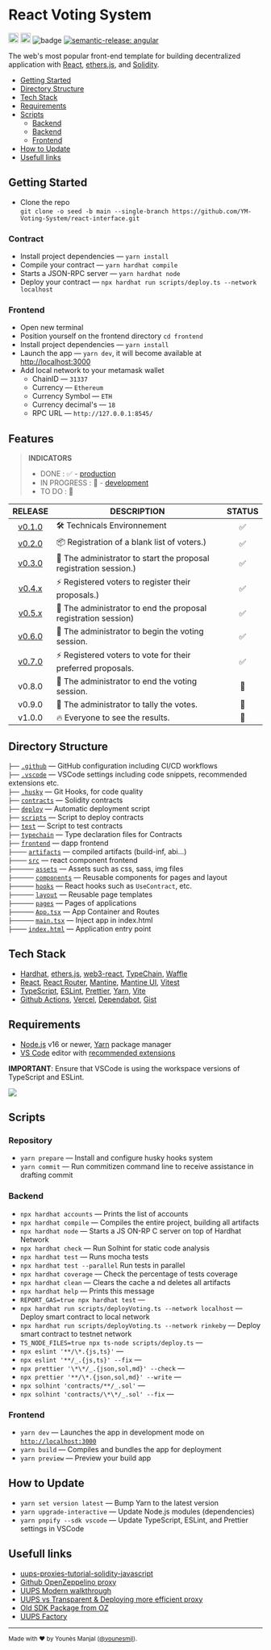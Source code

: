 # React Voting System

<a href="http://www.typescriptlang.org/"><img src="https://img.shields.io/badge/%3C%2F%3E-TypeScript-%230074c1.svg?style=flat-square" height="20"></a>
<a href="https://twitter.com/younesmjl"><img src="https://img.shields.io/twitter/follow/younesmjl.svg?style=social&label=Follow&maxAge=3600" height="20"></a>
![badge](https://img.shields.io/endpoint?url=https://gist.githubusercontent.com/younesmjl/a34d78b87f5b70f82d398e90ba761749/raw/voting-dapps-badges.json)
[![semantic-release: angular](https://img.shields.io/badge/semantic--release-angular-e10079?logo=semantic-release)](https://github.com/semantic-release/semantic-release)

The web's most popular front-end template for building decentralized application with
[React](https://reactjs.org/), [ethers.js](https://docs.ethers.io/), and
[Solidity](https://soliditylang.org/).

-   [Getting Started](#getting-started)
-   [Directory Structure](#directory-sructure)
-   [Tech Stack](#tech-stack)
-   [Requirements](#requirements)
-   [Scripts](#scripts)
    -   [Backend](#repository)
    -   [Backend](#backend)
    -   [Frontend](#frontend)
-   [How to Update](#how-to-update)
- [Usefull links](#usefull-links)

## Getting Started <a name="getting-started"></a>

-   Clone the repo<br />
    `git clone -o seed -b main --single-branch https://github.com/YM-Voting-System/react-interface.git`

### Contract

-   Install project dependencies — `yarn install`
-   Compile your contract — `yarn hardhat compile`
-   Starts a JSON-RPC server — `yarn hardhat node`
-   Deploy your contract — `npx hardhat run scripts/deploy.ts --network localhost`

### Frontend

-   Open new terminal
-   Position yourself on the frontend directory `cd frontend`
-   Install project dependencies — `yarn install`
-   Launch the app — `yarn dev`, it will become available at [http://localhost:3000](http://localhost:3000/)
-   Add local network to your metamask wallet
    -   ChainID — `31337`
    -   Currency — `Ethereum`
    -   Currency Symbol — `ETH`
    -   Currency decimal's — `18`
    -   RPC URL — `http://127.0.0.1:8545/`

## Features


> **INDICATORS**
> + DONE : ✅ - [production](https://ym-voting-system.vercel.app)
> + IN PROGRESS : 🔁 - [development](https://github.com/ym-voting-system/contract-dapps/deployments/activity_log?environment=Preview)
> + TO DO : 🚧

| RELEASE |DESCRIPTION|STATUS|
|:--:|----|:--:|
|[v0.1.0](https://github.com/ym-voting-system/contract-dapps/releases/tag/v1.3.0)| 🛠️ Technicals Environnement | ✅ |
|[v0.2.0](https://github.com/ym-voting-system/contract-dapps/releases/tag/v1.3.0)| 📦 Registration of a blank list of voters.) | ✅ |
|[v0.3.0](https://github.com/ym-voting-system/contract-dapps/releases/tag/v1.3.0)| 🦾 The administrator to start the proposal registration session.) | ✅ |
|[v0.4.x](https://github.com/ym-voting-system/contract-dapps/releases/tag/v1.3.0)| ⚡️ Registered voters to register their proposals.)| ✅ |
|[v0.5.x](https://github.com/ym-voting-system/contract-dapps/releases/tag/v1.3.0)| 🦾 The administrator to end the proposal registration session) | ✅ |
|[v0.6.0](https://github.com/ym-voting-system/contract-dapps/releases/tag/v1.3.0)| 🦾 The administrator to begin the voting session. | ✅ |
|[v0.7.0](https://github.com/ym-voting-system/contract-dapps/releases/tag/v1.3.0)| ⚡️ Registered voters to vote for their preferred proposals. | ✅ |
|v0.8.0| 🦾 The administrator to end the voting session. |🔁|
|v0.9.0| 🦾 The administrator to tally the votes. |🚧|
|v1.0.0| 🔥 Everyone to see the results. |🚧|

## Directory Structure <a name="directory-sructure"></a>

`├──` [`.github`](.github) — GitHub configuration including CI/CD workflows<br>
`├──` [`.vscode`](.vscode) — VSCode settings including code snippets, recommended extensions etc.<br>
`├──` [`.husky`](./husky) — Git Hooks, for code quality<br>
`├──` [`contracts`](./contracts) — Solidity contracts<br>
`├──` [`deploy`](./deploy) — Automatic deployment script <br>
`├──` [`scripts`](./scripts) — Script to deploy contracts <br>
`├──` [`test`](./test) — Script to test contracts <br>
`├──` [`typechain`](./typechain) — Type declaration files for Contracts <br>
`├──` [`frontend`](./frontend) — dapp frontend <br>
`├────` [`artifacts`](./frontend/artifacts) — compiled artifacts (build-inf, abi...) <br>
`├────` [`src`](./frontend/src) — react component frontend <br>
`├──────` [`assets`](./frontend/src/assets) — Assets such as css, sass, img files<br>
`├──────` [`components`](./frontend/src/components) — Reusable components for pages and layout<br>
`├──────` [`hooks`](./frontend/src/hooks) — React hooks such as `UseContract`, etc.<br>
`├──────` [`layout`](.frontend//src/layout) — Reusable page templates<br>
`├──────` [`pages`](.frontend//src/pages) — Pages of applications<br>
`├──────` [`App.tsx`](.frontend//src/App.tx) — App Container and Routes<br>
`├──────` [`main.tsx`](.frontend//src/main.tx) — Inject app in index.html<br>
`├────` [`index.html`](.frontend//index.html) — Application entry point<br>

## Tech Stack <a name="tech-stack"></a>

-   [Hardhat](https://hardhat.org/), [ethers.js](https://docs.ethers.io/), [web3-react](https://github.com/NoahZinsmeister/web3-react),
    [TypeChain](https://github.com/dethcrypto/TypeChain/), [Waffle](https://getwaffle.io/)
-   [React](https://reactjs.org/), [React Router](https://reactrouter.com/),
    [Mantine](https://mantine.dev/), [Mantine UI](https://ui.mantine.dev/), [Vitest](https://vitest.dev/)
-   [TypeScript](https://www.typescriptlang.org/),
    [ESLint](https://eslint.org/), [Prettier](https://prettier.io/),
    [Yarn](https://yarnpkg.com/),
    [Vite](https://vitejs.dev/)
-   [Github Actions](https://docs.github.com/en/actions), [Vercel](https://vercel.com), [Dependabot](https://github.com/dependabot), [Gist](https://gist.github.com/)

## Requirements <a name="requirements"></a>

-   [Node.js](https://nodejs.org/) v16 or newer, [Yarn](https://yarnpkg.com/) package manager
-   [VS Code](https://code.visualstudio.com/) editor with [recommended extensions](.vscode/extensions.json)

**IMPORTANT**: Ensure that VSCode is using the workspace versions of TypeScript and ESLint.

![](https://files.tarkus.me/typescript-workspace.png)

## Scripts <a name="scripts"></a>

### Repository <a name="repository"></a>

-   `yarn prepare` — Install and configure husky hooks system
-   `yarn commit` — Run commitizen command line to receive assistance in drafting commit

### Backend <a name="backend"></a>

-   `npx hardhat accounts` — Prints the list of accounts
-   `npx hardhat compile` — Compiles the entire project, building all artifacts
-   `npx hardhat node` — Starts a JS ON-RP C server on top of Hardhat Network
-   `npx hardhat check` — Run Solhint for static code analysis
-   `npx hardhat test` — Runs mocha tests
-   `npx hardhat test --parallel` Run tests in parallel
-   `npx hardhat coverage` — Check the percentage of tests coverage
-   `npx hardhat clean` — Clears the cache a nd deletes all artifacts
-   `npx hardhat help` — Prints this message
-   `REPORT_GAS=true npx hardhat test` —
-   `npx hardhat run scripts/deployVoting.ts --network localhost` — Deploy smart contract to local network
-   `npx hardhat run scripts/deployVoting.ts --network rinkeby` — Deploy smart contract to testnet network
-   `TS_NODE_FILES=true npx ts-node scripts/deploy.ts` —
-   `npx eslint '**/\*.{js,ts}'` —
-   `npx eslint '**/_.{js,ts}' --fix` —
-   `npx prettier '\*\*/_.{json,sol,md}' --check` —
-   `npx prettier '**/\*.{json,sol,md}' --write` —
-   `npx solhint 'contracts/**/_.sol'` —
-   `npx solhint 'contracts/\*\*/_.sol' --fix` —

### Frontend <a name="frontend"></a>

-   `yarn dev` — Launches the app in development mode on [`http://localhost:3000`](http://localhost:3000/)
-   `yarn build` — Compiles and bundles the app for deployment
-   `yarn preview` — Preview your build app

## How to Update <a name="how-to-update"></a>

-   `yarn set version latest` — Bump Yarn to the latest version
-   `yarn upgrade-interactive` — Update Node.js modules (dependencies)
-   `yarn pnpify --sdk vscode` — Update TypeScript, ESLint, and Prettier settings in VSCode

## Usefull links <a name="usefull-links"></a>
- [uups-proxies-tutorial-solidity-javascript](https://forum.openzeppelin.com/t/uups-proxies-tutorial-solidity-javascript/7786)
- [Github OpenZeppelino proxy](https://github.com/OpenZeppelin/openzeppelin-contracts/tree/master/contracts/proxy)
- [UUPS Modern walkthrough](https://r48b1t.medium.com/universal-upgrade-proxy-proxyfactory-a-modern-walkthrough-22d293e369cb)
- [UUPS vs Transparent & Deploying more efficient proxy](https://www.youtube.com/watch?v=kWUDTZhxKZI)
- [Old SDK Package from OZ](https://github.com/OpenZeppelin/openzeppelin-sdk/tree/master/packages/lib/contracts/upgradeability)
- [UUPS Factory](https://forum.openzeppelin.com/t/deploying-upgradeable-proxies-and-proxy-admin-from-factory-contract/12132/12)


---

<sup>Made with ♥ by Younès Manjal ([@younesmjl](https://twitter.com/younesmjl)).</sup>
